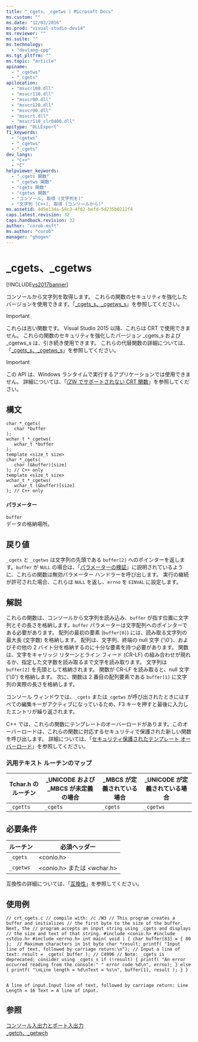 ```yaml
---
title: "_cgets、_cgetws | Microsoft Docs"
ms.custom: ""
ms.date: "12/03/2016"
ms.prod: "visual-studio-dev14"
ms.reviewer: ""
ms.suite: ""
ms.technology: 
  - "devlang-cpp"
ms.tgt_pltfrm: ""
ms.topic: "article"
apiname: 
  - "_cgetws"
  - "_cgets"
apilocation: 
  - "msvcr100.dll"
  - "msvcr110.dll"
  - "msvcr80.dll"
  - "msvcr120.dll"
  - "msvcr90.dll"
  - "msvcrt.dll"
  - "msvcr110_clr0400.dll"
apitype: "DLLExport"
f1_keywords: 
  - "cgetws"
  - "_cgetws"
  - "_cgets"
dev_langs: 
  - "C++"
  - "C"
helpviewer_keywords: 
  - "_cgets 関数"
  - "_cgetws 関数"
  - "cgets 関数"
  - "cgetws 関数"
  - "コンソール, 取得 (文字列を)"
  - "文字列 [C++], 取得 (コンソールから)"
ms.assetid: 4d5e134a-58c3-4f62-befd-5d235b0212f4
caps.latest.revision: 32
caps.handback.revision: 32
author: "corob-msft"
ms.author: "corob"
manager: "ghogen"
---
```

# _cgets、_cgetws
[!INCLUDE[vs2017banner](../assembler/inline/includes/vs2017banner.md)]

コンソールから文字列を取得します。 これらの関数のセキュリティを強化したバージョンを使用できます。「[\_cgets\_s、\_cgetws\_s](../Topic/_cgets_s,%20_cgetws_s.md)」を参照してください。  
  
> [!IMPORTANT]
>  これらは古い関数です。 Visual Studio 2015 以降、これらは CRT で使用できません。 これらの関数のセキュリティを強化したバージョン \_cgets\_s および \_cgetws\_s は、引き続き使用できます。 これらの代替関数の詳細については、「[\_cgets\_s、\_cgetws\_s](../Topic/_cgets_s,%20_cgetws_s.md)」を参照してください。  
  
> [!IMPORTANT]
>  この API は、Windows ランタイムで実行するアプリケーションでは使用できません。 詳細については、「[\/ZW でサポートされない CRT 関数](http://msdn.microsoft.com/library/windows/apps/jj606124.aspx)」を参照してください。  
  
## 構文  
  
```  
char *_cgets(   
   char *buffer   
);  
wchar_t *_cgetws(  
   wchar_t *buffer  
);  
template <size_t size>  
char *_cgets(   
   char (&buffer)[size]  
); // C++ only  
template <size_t size>  
wchar_t *_cgetws(  
   wchar_t (&buffer)[size]  
); // C++ only  
```  
  
#### パラメーター  
 `buffer`  
 データの格納場所。  
  
## 戻り値  
 `_cgets` と `_cgetws` は文字列の先頭である `buffer[2]` へのポインターを返します。`buffer` が `NULL` の場合は、「[パラメーターの検証](../c-runtime-library/parameter-validation.md)」に説明されているように、これらの関数は無効パラメーター ハンドラーを呼び出します。 実行の継続が許可された場合、これらは `NULL` を返し、`errno` を `EINVAL` に設定します。  
  
## 解説  
 これらの関数は、コンソールから文字列を読み込み、`buffer` が指す位置に文字列とその長さを格納します。`buffer` パラメーターは文字配列へのポインターである必要があります。 配列の最初の要素 \(`buffer[0]`\) には、読み取る文字列の最大長 \(文字数\) を格納します。 配列は、文字列、終端の null 文字 \('\\0'\)、およびその他の 2 バイト分を格納するのに十分な要素を持つ必要があります。 関数は、文字をキャリッジ リターンとライン フィード \(CR\-LF\) の組み合わせが現れるか、指定した文字数を読み取るまで文字を読み取ります。 文字列は `buffer[2]` を先頭として格納されます。 関数が CR\-LF を読み取ると、null 文字 \('\\0'\) を格納します。 次に、関数は 2 番目の配列要素である `buffer[1]` に文字列の実際の長さを格納します。  
  
 コンソール ウィンドウでは、`_cgets` または`_cgetws` が呼び出されたときにはすべての編集キーがアクティブになっているため、F3 キーを押すと最後に入力したエントリが繰り返されます。  
  
 C\+\+ では、これらの関数にテンプレートのオーバーロードがあります。このオーバーロードは、これらの関数に対応するセキュリティで保護された新しい関数を呼び出します。 詳細については、「[セキュリティ保護されたテンプレート オーバーロード](../Topic/Secure%20Template%20Overloads.md)」を参照してください。  
  
### 汎用テキスト ルーチンのマップ  
  
|Tchar.h のルーチン|\_UNICODE および \_MBCS が未定義の場合|\_MBCS が定義されている場合|\_UNICODE が定義されている場合|  
|-------------------|----------------------------------|-----------------------|--------------------------|  
|`_cgetts`|`_cgets`|`_cgets`|`_cgetws`|  
  
## 必要条件  
  
|ルーチン|必須ヘッダー|  
|----------|------------|  
|`_cgets`|\<conio.h\>|  
|`_cgetws`|\<conio.h\> または \<wchar.h\>|  
  
 互換性の詳細については、「[互換性](../c-runtime-library/compatibility.md)」を参照してください。  
  
## 使用例  
  
```  
// crt_cgets.c // compile with: /c /W3 // This program creates a buffer and initializes // the first byte to the size of the buffer. Next, the // program accepts an input string using _cgets and displays // the size and text of that string. #include <conio.h> #include <stdio.h> #include <errno.h> int main( void ) { char buffer[83] = { 80 };  // Maximum characters in 1st byte char *result; printf( "Input line of text, followed by carriage return:\n"); // Input a line of text: result = _cgets( buffer ); // C4996 // Note: _cgets is deprecated; consider using _cgets_s if (!result) { printf( "An error occurred reading from the console:" " error code %d\n", errno); } else { printf( "\nLine length = %d\nText = %s\n", buffer[1], result ); } }  
```  
  
```Output  
  
A line of input.Input line of text, followed by carriage return: Line Length = 16 Text = A line of input.  
```  
  
## 参照  
 [コンソール入出力とポート入出力](../c-runtime-library/console-and-port-i-o.md)   
 [\_getch、\_getwch](../Topic/_getch,%20_getwch.md)